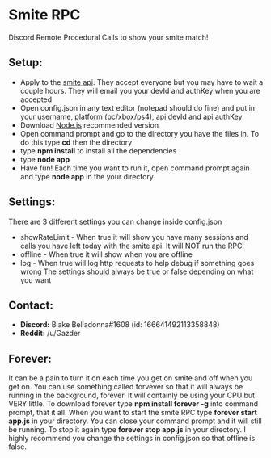 # Smite RPC
Discord Remote Procedural Calls to show your smite match!

## Setup:
* Apply to the [smite api](https://fs12.formsite.com/HiRez/form48/secure_index.html). They accept everyone but you may have to wait a couple hours. They will email you your devId and authKey when you are accepted
* Open config.json in any text editor (notepad should do fine) and put in your username, platform (pc/xbox/ps4), api devId and api authKey
* Download [Node.js](https://nodejs.org/en/) recommended version
* Open command prompt and go to the directory you have the files in. To do this type **cd** then the directory
* type **npm install** to install all the dependencies
* type **node app**
* Have fun!
Each time you want to run it, open command prompt again and type **node app** in the your directory

## Settings:
There are 3 different settings you can change inside config.json
* showRateLimit - When true it will show you have many sessions and calls you have left today with the smite api. It will NOT run the RPC!
* offline - When true it will show when you are offline
* log - When true will log http requests to help debug if something goes wrong
The settings should always be true or false depending on what you want

## Contact:
* **Discord:** Blake Belladonna#1608 (id: 166641492113358848)
* **Reddit:** /u/Gazder

## Forever:
It can be a pain to turn it on each time you get on smite and off when you get on. You can use something called forvever so that it will always be running in the background, forever. It will containly be using your CPU but VERY little. To download forever type **npm install forever -g** into command prompt, that it all. When you want to start the smite RPC type **forever start app.js** in your directory. You can close your command prompt and it will still be running. To stop it again type **forever stop app.js** in your directory. I highly recommend you change the settings in config.json so that offline is false.